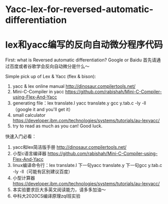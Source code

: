 # Yacc-lex-for-reversed-automatic-differentiation
# lex和yacc编写的反向自动微分程序代码

First: what is Reversed automatic differentiation? Google or Baidu
首先请通过百度或者谷歌学会反向自动微分是什么～

Simple pick up of Lex & Yacc (flex & bison):
1. yacc & lex online manual http://dinosaur.compilertools.net/
2. Mini-C-Compiler in yacc https://github.com/rabishah/Mini-C-Compiler-using-Flex-And-Yacc
3. generating file：lex translate.l    yacc translate.y       gcc y.tab.c -ly -ll（google it and you'll get it）
4. small calculator https://developer.ibm.com/technologies/systems/tutorials/au-lexyacc/
5. try to read as much as you can! Good luck.



快速入门必看：
1. yacc和lex简洁版手册 http://dinosaur.compilertools.net/
2. 小型c语言编译器 https://github.com/rabishah/Mini-C-Compiler-using-Flex-And-Yacc
3. linux编译命令行：lex translate.l 下一句yacc translate.y 下一句gcc y.tab.c -ly -ll（可能有区别建议百度）
4. 小型计算器 https://developer.ibm.com/technologies/systems/tutorials/au-lexyacc/
5. 本实验要求巨大多英文阅读能力，请多多加油～
6. 中科大2020CS编译原理zql班实验
